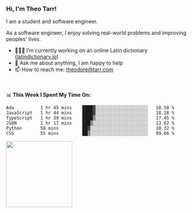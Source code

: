 ### Hi, I'm Theo Tarr!

I am a student and software engineer. 

As a software engineer, I enjoy solving real-world problems and improving peoples' lives.

- 👨🏻‍💻 I’m currently working on an online Latin dictionary ([latindictionary.io](https://www.latindictionary.io))
- 💬 Ask me about anything, I am happy to help
- 📫 How to reach me: theodore@tarr.com

</br>

📊 **This Week I Spent My Time On:**
<!--START_SECTION:waka-->

```text
Ada          1 hr 45 mins    ████▓░░░░░░░░░░░░░░░░░░░░   18.58 %
JavaScript   1 hr 44 mins    ████▓░░░░░░░░░░░░░░░░░░░░   18.28 %
TypeScript   1 hr 39 mins    ████▒░░░░░░░░░░░░░░░░░░░░   17.45 %
JSON         1 hr 17 mins    ███▒░░░░░░░░░░░░░░░░░░░░░   13.62 %
Python       58 mins         ██▓░░░░░░░░░░░░░░░░░░░░░░   10.32 %
CSS          55 mins         ██▒░░░░░░░░░░░░░░░░░░░░░░   09.66 %
```

<!--END_SECTION:waka-->
<p>
  <img height="180em" src="https://github-readme-stats.vercel.app/api?username=theotarr&show_icons=true&hide_border=true&&count_private=true&include_all_commits=true&theme=radical" />
</p>
